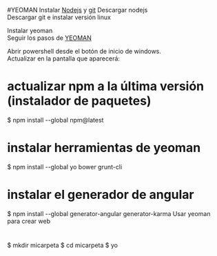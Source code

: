 #YEOMAN
Instalar [Nodejs](https://nodejs.org/en/) y [git](https://github.com/git-for-windows/git/releases/download/v2.7.0.windows.1/Git-2.7.0-64-bit.exe)
Descargar nodejs  
Descargar git e instalar versión linux  

Instalar yeoman  
Seguir los pasos de [YEOMAN](http://yeoman.io/codelab/setup.html)

Abrir powershell desde el botón de inicio de windows.  
Actualizar en la pantalla que aparecerá:  

# actualizar npm a la última versión (instalador de paquetes)
$ npm install --global npm@latest

# instalar herramientas de yeoman
$ npm install --global yo bower grunt-cli

# instalar el generador de angular
$ npm install --global generator-angular generator-karma
Usar yeoman para crear web
# 
$ mkdir micarpeta
$ cd micarpeta
$ yo

